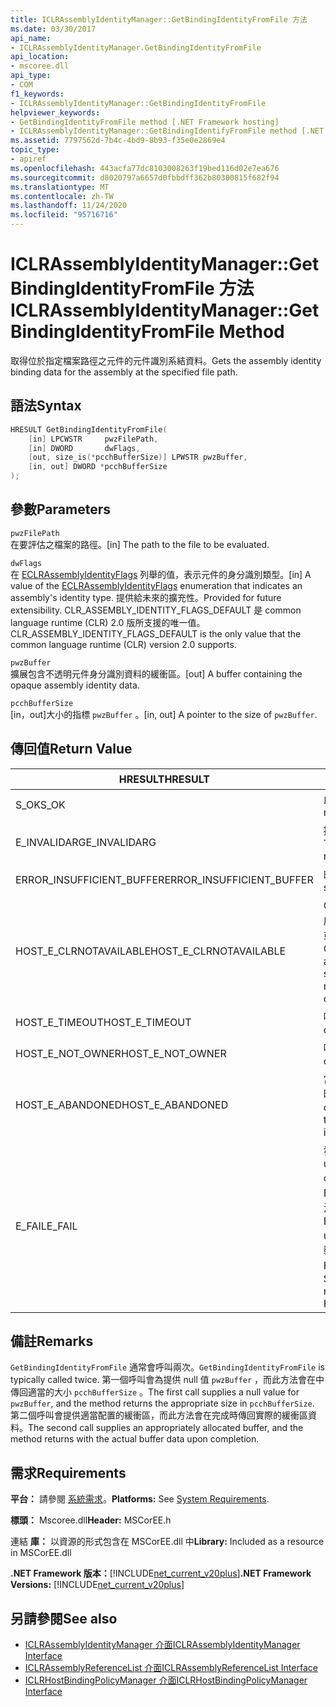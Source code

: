 ```yaml
---
title: ICLRAssemblyIdentityManager::GetBindingIdentityFromFile 方法
ms.date: 03/30/2017
api_name:
- ICLRAssemblyIdentityManager.GetBindingIdentityFromFile
api_location:
- mscoree.dll
api_type:
- COM
f1_keywords:
- ICLRAssemblyIdentityManager::GetBindingIdentityFromFile
helpviewer_keywords:
- GetBindingIdentityFromFile method [.NET Framework hosting]
- ICLRAssemblyIdentityManager::GetBindingIdentifyFromFile method [.NET Framework hosting]
ms.assetid: 7797562d-7b4c-4bd9-8b93-f35e0e2869e4
topic_type:
- apiref
ms.openlocfilehash: 443acfa77dc8103008263f19bed116d02e7ea676
ms.sourcegitcommit: d8020797a6657d0fbbdff362b80300815f682f94
ms.translationtype: MT
ms.contentlocale: zh-TW
ms.lasthandoff: 11/24/2020
ms.locfileid: "95716716"
---
```

# <a name="iclrassemblyidentitymanagergetbindingidentityfromfile-method"></a><span data-ttu-id="bf4dc-102">ICLRAssemblyIdentityManager::GetBindingIdentityFromFile 方法</span><span class="sxs-lookup"><span data-stu-id="bf4dc-102">ICLRAssemblyIdentityManager::GetBindingIdentityFromFile Method</span></span>

<span data-ttu-id="bf4dc-103">取得位於指定檔案路徑之元件的元件識別系結資料。</span><span class="sxs-lookup"><span data-stu-id="bf4dc-103">Gets the assembly identity binding data for the assembly at the specified file path.</span></span>  
  
## <a name="syntax"></a><span data-ttu-id="bf4dc-104">語法</span><span class="sxs-lookup"><span data-stu-id="bf4dc-104">Syntax</span></span>  
  
```cpp  
HRESULT GetBindingIdentityFromFile(  
    [in] LPCWSTR     pwzFilePath,  
    [in] DWORD       dwFlags,  
    [out, size_is(*pcchBufferSize)] LPWSTR pwzBuffer,  
    [in, out] DWORD *pcchBufferSize  
);  
```  
  
## <a name="parameters"></a><span data-ttu-id="bf4dc-105">參數</span><span class="sxs-lookup"><span data-stu-id="bf4dc-105">Parameters</span></span>  

 `pwzFilePath`  
 <span data-ttu-id="bf4dc-106">在要評估之檔案的路徑。</span><span class="sxs-lookup"><span data-stu-id="bf4dc-106">[in] The path to the file to be evaluated.</span></span>  
  
 `dwFlags`  
 <span data-ttu-id="bf4dc-107">在 [ECLRAssemblyIdentityFlags](eclrassemblyidentityflags-enumeration.md) 列舉的值，表示元件的身分識別類型。</span><span class="sxs-lookup"><span data-stu-id="bf4dc-107">[in] A value of the [ECLRAssemblyIdentityFlags](eclrassemblyidentityflags-enumeration.md) enumeration that indicates an assembly's identity type.</span></span> <span data-ttu-id="bf4dc-108">提供給未來的擴充性。</span><span class="sxs-lookup"><span data-stu-id="bf4dc-108">Provided for future extensibility.</span></span> <span data-ttu-id="bf4dc-109">CLR_ASSEMBLY_IDENTITY_FLAGS_DEFAULT 是 common language runtime (CLR) 2.0 版所支援的唯一值。</span><span class="sxs-lookup"><span data-stu-id="bf4dc-109">CLR_ASSEMBLY_IDENTITY_FLAGS_DEFAULT is the only value that the common language runtime (CLR) version 2.0 supports.</span></span>  
  
 `pwzBuffer`  
 <span data-ttu-id="bf4dc-110">擴展包含不透明元件身分識別資料的緩衝區。</span><span class="sxs-lookup"><span data-stu-id="bf4dc-110">[out] A buffer containing the opaque assembly identity data.</span></span>  
  
 `pcchBufferSize`  
 <span data-ttu-id="bf4dc-111">[in，out]大小的指標 `pwzBuffer` 。</span><span class="sxs-lookup"><span data-stu-id="bf4dc-111">[in, out] A pointer to the size of `pwzBuffer`.</span></span>  
  
## <a name="return-value"></a><span data-ttu-id="bf4dc-112">傳回值</span><span class="sxs-lookup"><span data-stu-id="bf4dc-112">Return Value</span></span>  
  
|<span data-ttu-id="bf4dc-113">HRESULT</span><span class="sxs-lookup"><span data-stu-id="bf4dc-113">HRESULT</span></span>|<span data-ttu-id="bf4dc-114">描述</span><span class="sxs-lookup"><span data-stu-id="bf4dc-114">Description</span></span>|  
|-------------|-----------------|  
|<span data-ttu-id="bf4dc-115">S_OK</span><span class="sxs-lookup"><span data-stu-id="bf4dc-115">S_OK</span></span>|<span data-ttu-id="bf4dc-116">此方法已成功傳回。</span><span class="sxs-lookup"><span data-stu-id="bf4dc-116">The method returned successfully.</span></span>|  
|<span data-ttu-id="bf4dc-117">E_INVALIDARG</span><span class="sxs-lookup"><span data-stu-id="bf4dc-117">E_INVALIDARG</span></span>|<span data-ttu-id="bf4dc-118">提供的 `pwzFilePath` 是 null。</span><span class="sxs-lookup"><span data-stu-id="bf4dc-118">The supplied `pwzFilePath` is null.</span></span>|  
|<span data-ttu-id="bf4dc-119">ERROR_INSUFFICIENT_BUFFER</span><span class="sxs-lookup"><span data-stu-id="bf4dc-119">ERROR_INSUFFICIENT_BUFFER</span></span>|<span data-ttu-id="bf4dc-120">的大小 `pwzBuffer` 太小。</span><span class="sxs-lookup"><span data-stu-id="bf4dc-120">The size of `pwzBuffer` is too small.</span></span>|  
|<span data-ttu-id="bf4dc-121">HOST_E_CLRNOTAVAILABLE</span><span class="sxs-lookup"><span data-stu-id="bf4dc-121">HOST_E_CLRNOTAVAILABLE</span></span>|<span data-ttu-id="bf4dc-122">CLR 尚未載入至進程，或 CLR 處於無法執行 managed 程式碼或成功處理呼叫的狀態。</span><span class="sxs-lookup"><span data-stu-id="bf4dc-122">The CLR has not been loaded into a process, or the CLR is in a state in which it cannot run managed code or process the call successfully.</span></span>|  
|<span data-ttu-id="bf4dc-123">HOST_E_TIMEOUT</span><span class="sxs-lookup"><span data-stu-id="bf4dc-123">HOST_E_TIMEOUT</span></span>|<span data-ttu-id="bf4dc-124">呼叫已超時。</span><span class="sxs-lookup"><span data-stu-id="bf4dc-124">The call timed out.</span></span>|  
|<span data-ttu-id="bf4dc-125">HOST_E_NOT_OWNER</span><span class="sxs-lookup"><span data-stu-id="bf4dc-125">HOST_E_NOT_OWNER</span></span>|<span data-ttu-id="bf4dc-126">呼叫端沒有擁有鎖定。</span><span class="sxs-lookup"><span data-stu-id="bf4dc-126">The caller does not own the lock.</span></span>|  
|<span data-ttu-id="bf4dc-127">HOST_E_ABANDONED</span><span class="sxs-lookup"><span data-stu-id="bf4dc-127">HOST_E_ABANDONED</span></span>|<span data-ttu-id="bf4dc-128">當封鎖的執行緒或光纖正在等候時，已取消事件。</span><span class="sxs-lookup"><span data-stu-id="bf4dc-128">An event was canceled while a blocked thread or fiber was waiting on it.</span></span>|  
|<span data-ttu-id="bf4dc-129">E_FAIL</span><span class="sxs-lookup"><span data-stu-id="bf4dc-129">E_FAIL</span></span>|<span data-ttu-id="bf4dc-130">發生未知的嚴重失敗。</span><span class="sxs-lookup"><span data-stu-id="bf4dc-130">An unknown catastrophic failure occurred.</span></span> <span data-ttu-id="bf4dc-131">如果方法傳回 E_FAIL，則 CLR 在進程內將無法再使用。</span><span class="sxs-lookup"><span data-stu-id="bf4dc-131">If a method returns E_FAIL, the CLR is no longer usable within the process.</span></span> <span data-ttu-id="bf4dc-132">對裝載方法的後續呼叫會傳回 HOST_E_CLRNOTAVAILABLE。</span><span class="sxs-lookup"><span data-stu-id="bf4dc-132">Subsequent calls to hosting methods return HOST_E_CLRNOTAVAILABLE.</span></span>|  
  
## <a name="remarks"></a><span data-ttu-id="bf4dc-133">備註</span><span class="sxs-lookup"><span data-stu-id="bf4dc-133">Remarks</span></span>  

 <span data-ttu-id="bf4dc-134">`GetBindingIdentityFromFile` 通常會呼叫兩次。</span><span class="sxs-lookup"><span data-stu-id="bf4dc-134">`GetBindingIdentityFromFile` is typically called twice.</span></span> <span data-ttu-id="bf4dc-135">第一個呼叫會為提供 null 值 `pwzBuffer` ，而此方法會在中傳回適當的大小 `pcchBufferSize` 。</span><span class="sxs-lookup"><span data-stu-id="bf4dc-135">The first call supplies a null value for `pwzBuffer`, and the method returns the appropriate size in `pcchBufferSize`.</span></span> <span data-ttu-id="bf4dc-136">第二個呼叫會提供適當配置的緩衝區，而此方法會在完成時傳回實際的緩衝區資料。</span><span class="sxs-lookup"><span data-stu-id="bf4dc-136">The second call supplies an appropriately allocated buffer, and the method returns with the actual buffer data upon completion.</span></span>  
  
## <a name="requirements"></a><span data-ttu-id="bf4dc-137">需求</span><span class="sxs-lookup"><span data-stu-id="bf4dc-137">Requirements</span></span>  

 <span data-ttu-id="bf4dc-138">**平台：** 請參閱 [系統需求](../../get-started/system-requirements.md)。</span><span class="sxs-lookup"><span data-stu-id="bf4dc-138">**Platforms:** See [System Requirements](../../get-started/system-requirements.md).</span></span>  
  
 <span data-ttu-id="bf4dc-139">**標頭：** Mscoree.dll</span><span class="sxs-lookup"><span data-stu-id="bf4dc-139">**Header:** MSCorEE.h</span></span>  
  
 <span data-ttu-id="bf4dc-140">連結 **庫：** 以資源的形式包含在 MSCorEE.dll 中</span><span class="sxs-lookup"><span data-stu-id="bf4dc-140">**Library:** Included as a resource in MSCorEE.dll</span></span>  
  
 <span data-ttu-id="bf4dc-141">**.NET Framework 版本：**[!INCLUDE[net_current_v20plus](../../../../includes/net-current-v20plus-md.md)]</span><span class="sxs-lookup"><span data-stu-id="bf4dc-141">**.NET Framework Versions:** [!INCLUDE[net_current_v20plus](../../../../includes/net-current-v20plus-md.md)]</span></span>  
  
## <a name="see-also"></a><span data-ttu-id="bf4dc-142">另請參閱</span><span class="sxs-lookup"><span data-stu-id="bf4dc-142">See also</span></span>

- [<span data-ttu-id="bf4dc-143">ICLRAssemblyIdentityManager 介面</span><span class="sxs-lookup"><span data-stu-id="bf4dc-143">ICLRAssemblyIdentityManager Interface</span></span>](iclrassemblyidentitymanager-interface.md)
- [<span data-ttu-id="bf4dc-144">ICLRAssemblyReferenceList 介面</span><span class="sxs-lookup"><span data-stu-id="bf4dc-144">ICLRAssemblyReferenceList Interface</span></span>](iclrassemblyreferencelist-interface.md)
- [<span data-ttu-id="bf4dc-145">ICLRHostBindingPolicyManager 介面</span><span class="sxs-lookup"><span data-stu-id="bf4dc-145">ICLRHostBindingPolicyManager Interface</span></span>](iclrhostbindingpolicymanager-interface.md)
